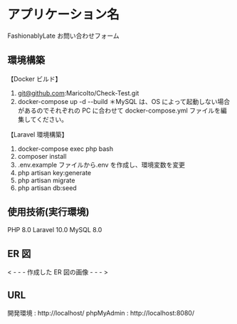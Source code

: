 # アプリケーション名

FashionablyLate お問い合わせフォーム

## 環境構築

【Docker ビルド】

1. git@github.com:MaricoIto/Check-Test.git
2. docker-compose up -d --build
   ＊MySQL は、OS によって起動しない場合があるのでそれぞれの PC に合わせて docker-compose.yml ファイルを編集してください。

【Laravel 環境構築】

1. docker-compose exec php bash
2. composer install
3. .env.example ファイルから.env を作成し、環境変数を変更
4. php artisan key:generate
5. php artisan migrate
6. php artisan db:seed

## 使用技術(実行環境)

PHP 8.0
Laravel 10.0
MySQL 8.0

## ER 図

< - - - 作成した ER 図の画像 - - - >

## URL

開発環境 : http://localhost/
phpMyAdmin : http://localhost:8080/